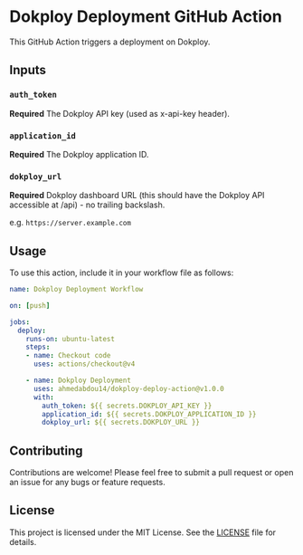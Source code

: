 # Dokploy Deployment GitHub Action

This GitHub Action triggers a deployment on Dokploy.

## Inputs

### `auth_token`

**Required** The Dokploy API key (used as x-api-key header).

### `application_id`

**Required** The Dokploy application ID.

### `dokploy_url`

**Required** Dokploy dashboard URL (this should have the Dokploy API accessible at /api) - no trailing backslash.

e.g. `https://server.example.com`

## Usage

To use this action, include it in your workflow file as follows:

```yaml
name: Dokploy Deployment Workflow

on: [push]

jobs:
  deploy:
    runs-on: ubuntu-latest
    steps:
    - name: Checkout code
      uses: actions/checkout@v4

    - name: Dokploy Deployment
      uses: ahmedabdou14/dokploy-deploy-action@v1.0.0
      with:
        auth_token: ${{ secrets.DOKPLOY_API_KEY }}
        application_id: ${{ secrets.DOKPLOY_APPLICATION_ID }}
        dokploy_url: ${{ secrets.DOKPLOY_URL }}
```

## Contributing

Contributions are welcome! Please feel free to submit a pull request or open an issue for any bugs or feature requests.


## License

This project is licensed under the MIT License. See the [LICENSE](LICENSE) file for details.